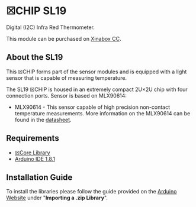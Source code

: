 # ☒CHIP SL19
Digital (I2C) Infra Red Thermometer.

This module can be purchased on [Xinabox CC](https://xinabox.cc/SL19/).

## About the SL19
This ☒CHIP forms part of the sensor modules and is equipped with a light sensor that is capable of measuring temperature.

The SL19 ☒CHIP is housed in an extremely compact 2U×2U chip with four connection ports.
Sensor is based on MLX90614:

- MLX90614 - This sensor capable of high precision non-contact temperature measurements. More information on the MLX90614 can be found in the [datasheet](https://www.melexis.com/-/media/files/documents/datasheets/mlx90614-datasheet-melexis.pdf).

## Requirements
  - [☒Core Library](https://github.com/xinabox/xCore)
  - [Arduino IDE 1.8.1](https://www.arduino.cc/en/main/software)
  
## Installation Guide
To install the libraries please follow the guide provided on the [Arduino Website](https://www.arduino.cc/en/Guide/Libraries) under "**Importing a .zip Library**".

